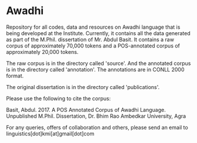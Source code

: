 # Awadhi
Repository for all codes, data and resources on Awadhi language that is being developed at the Institute. Currently, it contains all the data generated as part of the M.Phil. dissertation of Mr. Abdul Basit. It contains a raw corpus of approximately 70,000 tokens and a POS-annotated corpus of approximately 20,000 tokens. 

The raw corpus is in the directory called 'source'. And the annotated corpus is in the directory called 'annotation'. The annotations are in CONLL 2000 format.

The original dissertation is in the directory called 'publications'.

Please use the following to cite the corpus:

Basit, Abdul. 2017. A POS Annotated Corpus of Awadhi Language. Unpublished M.Phil. Dissertation, Dr. Bhim Rao Ambedkar University, Agra

For any queries, offers of collaboration and others, please send an email to linguistics[dot]kmi[at]gmail[dot]com
